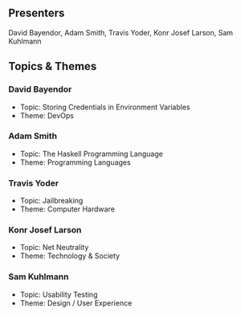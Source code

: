 ## Presenters

David Bayendor, Adam Smith, Travis Yoder, Konr Josef Larson, Sam Kuhlmann

## Topics & Themes

### David Bayendor

* Topic: Storing Credentials in Environment Variables
* Theme: DevOps

### Adam Smith 

* Topic: The Haskell Programming Language
* Theme: Programming Languages

### Travis Yoder

* Topic: Jailbreaking
* Theme: Computer Hardware

### Konr Josef Larson

* Topic: Net Neutrality
* Theme: Technology & Society

### Sam Kuhlmann

* Topic: Usability Testing
* Theme: Design / User Experience

